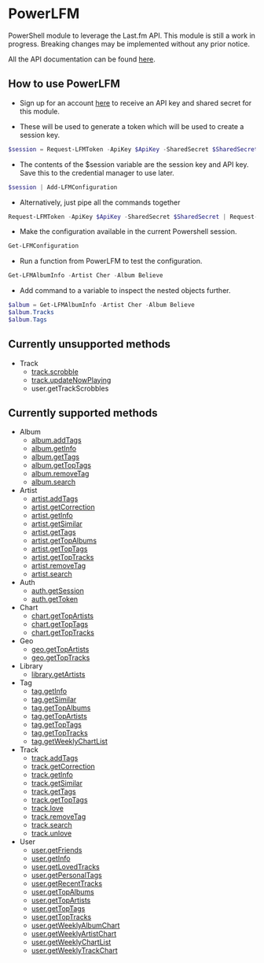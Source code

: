 # PowerLFM

PowerShell module to leverage the Last.fm API. This module is still a work in progress. Breaking changes may be implemented without any prior notice.

All the API documentation can be found [here](https://www.last.fm/api/intro).

## How to use PowerLFM

* Sign up for an account [here](https://www.last.fm/api/account/create) to receive an API key and shared secret for this module.

* These will be used to generate a token which will be used to create a session key.

```powershell
$session = Request-LFMToken -ApiKey $ApiKey -SharedSecret $SharedSecret | Request-LFMSession
```

* The contents of the $session variable are the session key and API key. Save this to the credential manager to use later.

```powershell
$session | Add-LFMConfiguration
```

* Alternatively, just pipe all the commands together

```powershell
Request-LFMToken -ApiKey $ApiKey -SharedSecret $SharedSecret | Request-LFMSession | Add-LFMConfiguration
```

* Make the configuration available in the current Powershell session.

```powershell
Get-LFMConfiguration
```

* Run a function from PowerLFM to test the configuration.

```powershell
Get-LFMAlbumInfo -Artist Cher -Album Believe
```

* Add command to a variable to inspect the nested objects further.

```powershell
$album = Get-LFMAlbumInfo -Artist Cher -Album Believe
$album.Tracks
$album.Tags
```

## Currently unsupported methods

* Track
  * [track.scrobble](https://www.last.fm/api/show/track.scrobble)
  * [track.updateNowPlaying](https://www.last.fm/api/show/track.updateNowPlaying)
  * user.getTrackScrobbles

## Currently supported methods

* Album
  * [album.addTags](https://www.last.fm/api/show/album.addTags)
  * [album.getInfo](https://www.last.fm/api/show/album.getInfo)
  * [album.getTags](https://www.last.fm/api/show/album.getTags)
  * [album.getTopTags](https://www.last.fm/api/show/album.getTopTags)
  * [album.removeTag](https://www.last.fm/api/show/album.removeTag)
  * [album.search](https://www.last.fm/api/show/album.search)
* Artist
  * [artist.addTags](https://www.last.fm/api/show/artist.addTags)
  * [artist.getCorrection](https://www.last.fm/api/show/artist.getCorrection)
  * [artist.getInfo](https://www.last.fm/api/show/artist.getInfo)
  * [artist.getSimilar](https://www.last.fm/api/show/artist.getSimilar)
  * [artist.getTags](https://www.last.fm/api/show/artist.getTags)
  * [artist.getTopAlbums](https://www.last.fm/api/show/artist.getTopAlbums)
  * [artist.getTopTags](https://www.last.fm/api/show/artist.getTopTags)
  * [artist.getTopTracks](https://www.last.fm/api/show/artist.getTopTracks)
  * [artist.removeTag](https://www.last.fm/api/show/artist.removeTag)
  * [artist.search](https://www.last.fm/api/show/artist.search)
* Auth
  * [auth.getSession](https://www.last.fm/api/show/auth.getSession)
  * [auth.getToken](https://www.last.fm/api/show/auth.getToken)
* Chart
  * [chart.getTopArtists](https://www.last.fm/api/show/chart.getTopArtists)
  * [chart.getTopTags](https://www.last.fm/api/show/chart.getTopTags)
  * [chart.getTopTracks](https://www.last.fm/api/show/chart.getTopTracks)
* Geo
  * [geo.getTopArtists](https://www.last.fm/api/show/geo.getTopArtists)
  * [geo.getTopTracks](https://www.last.fm/api/show/geo.getTopTracks)
* Library
  * [library.getArtists](https://www.last.fm/api/show/library.getArtists)
* Tag
  * [tag.getInfo](https://www.last.fm/api/show/tag.getInfo)
  * [tag.getSimilar](https://www.last.fm/api/show/tag.getSimilar)
  * [tag.getTopAlbums](https://www.last.fm/api/show/tag.getTopAlbums)
  * [tag.getTopArtists](https://www.last.fm/api/show/tag.getTopArtists)
  * [tag.getTopTags](https://www.last.fm/api/show/tag.getTopTags)
  * [tag.getTopTracks](https://www.last.fm/api/show/tag.getTopTracks)
  * [tag.getWeeklyChartList](https://www.last.fm/api/show/tag.getWeeklyChartList)
* Track
  * [track.addTags](https://www.last.fm/api/show/track.addTags)
  * [track.getCorrection](https://www.last.fm/api/show/track.getCorrection)
  * [track.getInfo](https://www.last.fm/api/show/track.getInfo)
  * [track.getSimilar](https://www.last.fm/api/show/track.getSimilar)
  * [track.getTags](https://www.last.fm/api/show/track.getTags)
  * [track.getTopTags](https://www.last.fm/api/show/track.getTopTags)
  * [track.love](https://www.last.fm/api/show/track.love)
  * [track.removeTag](https://www.last.fm/api/show/track.removeTag)
  * [track.search](https://www.last.fm/api/show/track.search)
  * [track.unlove](https://www.last.fm/api/show/track.unlove)
* User
  * [user.getFriends](https://www.last.fm/api/show/user.getFriends)
  * [user.getInfo](https://www.last.fm/api/show/user.getInfo)
  * [user.getLovedTracks](https://www.last.fm/api/show/user.getLovedTracks)
  * [user.getPersonalTags](https://www.last.fm/api/show/user.getPersonalTags)
  * [user.getRecentTracks](https://www.last.fm/api/show/user.getRecentTracks)
  * [user.getTopAlbums](https://www.last.fm/api/show/user.getTopAlbums)
  * [user.getTopArtists](https://www.last.fm/api/show/user.getTopArtists)
  * [user.getTopTags](https://www.last.fm/api/show/user.getTopTags)
  * [user.getTopTracks](https://www.last.fm/api/show/user.getTopTracks)
  * [user.getWeeklyAlbumChart](https://www.last.fm/api/show/user.getWeeklyAlbumChart)
  * [user.getWeeklyArtistChart](https://www.last.fm/api/show/user.get-WeeklyArtistChart)
  * [user.getWeeklyChartList](https://www.last.fm/api/show/user.getWeeklyChartList)
  * [user.getWeeklyTrackChart](https://www.last.fm/api/show/user.getWeeklyTrackChart)
